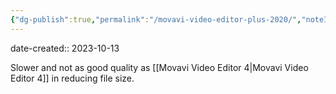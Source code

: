```yaml
---
{"dg-publish":true,"permalink":"/movavi-video-editor-plus-2020/","noteIcon":"2","created":"","updated":""}
---
```


date-created:: 2023-10-13

Slower and not as good quality as [[Movavi Video Editor 4\|Movavi Video Editor 4]] in reducing file size.
